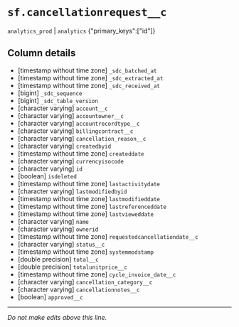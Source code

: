 # `sf.cancellationrequest__c`
`analytics_prod` | `analytics`
{"primary_keys":["id"]}

## Column details
* [timestamp without time zone] `_sdc_batched_at`
* [timestamp without time zone] `_sdc_extracted_at`
* [timestamp without time zone] `_sdc_received_at`
* [bigint]    `_sdc_sequence`
* [bigint]    `_sdc_table_version`
* [character varying] `account__c`
* [character varying] `accountowner__c`
* [character varying] `accountrecordtype__c`
* [character varying] `billingcontract__c`
* [character varying] `cancellation_reason__c`
* [character varying] `createdbyid`
* [timestamp without time zone] `createddate`
* [character varying] `currencyisocode`
* [character varying] `id`
* [boolean]   `isdeleted`
* [timestamp without time zone] `lastactivitydate`
* [character varying] `lastmodifiedbyid`
* [timestamp without time zone] `lastmodifieddate`
* [timestamp without time zone] `lastreferenceddate`
* [timestamp without time zone] `lastvieweddate`
* [character varying] `name`
* [character varying] `ownerid`
* [timestamp without time zone] `requestedcancellationdate__c`
* [character varying] `status__c`
* [timestamp without time zone] `systemmodstamp`
* [double precision] `total__c`
* [double precision] `totalunitprice__c`
* [timestamp without time zone] `cycle_invoice_date__c`
* [character varying] `cancellation_category__c`
* [character varying] `cancellationnotes__c`
* [boolean]   `approved__c`

-------------------------------------------------------------------------------
*Do not make edits above this line.*
